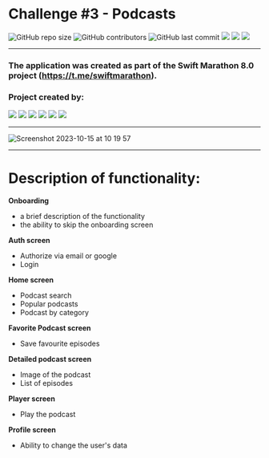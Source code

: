 # Challenge #3 - Podcasts
![GitHub repo size](https://img.shields.io/github/repo-size/MaximGoryachkin/Podcasts)  ![GitHub contributors](https://img.shields.io/github/contributors/MaximGoryachkin/Podcasts)   ![GitHub last commit](https://img.shields.io/github/last-commit/MaximGoryachkin/Podcasts) ![][ios] ![][swift] ![][uikit]



---
### The application was created as part of the Swift Marathon 8.0 project (https://t.me/swiftmarathon).
### Project created by:
<p align="left"> 
<a href="https://github.com/MaximGoryachkin">
<img src="https://img.shields.io/badge/MaximGoryachkin-blue"/></a>
<a href="https://github.com/Qewhouse">
<img src="https://img.shields.io/badge/Qewhouse-red"/></a>
<a href="https://github.com/obscure1321">
<img src="https://img.shields.io/badge/obscure1321-green"/></a>
<a href="https://github.com/Fokusnik909">
<img src="https://img.shields.io/badge/Fokusnik909-yellow"/></a>
<a href="https://github.com/4Leonid">
<img src="https://img.shields.io/badge/4Leonid-brown"/></a>
<a href="https://github.com/Ljolikolik">
<img src="https://img.shields.io/badge/Ljolikolik-pink"/></a>
</p>

---

![Screenshot 2023-10-15 at 10 19 57](https://github.com/MaximGoryachkin/Podcasts/assets/31271156/d33e1754-5299-41b9-aafd-40b0ce1cc193)


---
# Description of functionality:

**Onboarding**
* a brief description of the functionality
* the ability to skip the onboarding screen

**Auth screen**
* Authorize via email or google
* Login

**Home screen**
* Podcast search
* Popular podcasts
* Podcast by category

**Favorite Podcast screen**
* Save favourite episodes

**Detailed podcast screen**
* Image of the podcast
* List of episodes

**Player screen**
* Play the podcast

**Profile screen**
* Ability to change the user's data


[ios]: https://img.shields.io/badge/iOS-15.0-critical
[swift]: https://img.shields.io/badge/-Swift-9cf
[uikit]: https://img.shields.io/badge/-UIKit-blue

